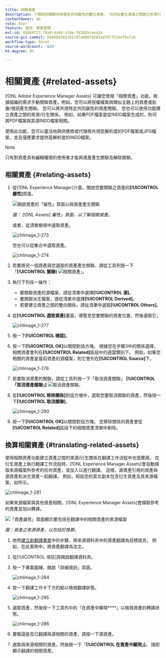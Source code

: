 ```yaml
---
title: 相關資產
description: 了解如何關聯共用某些共同屬性的數位資產。 也可在數位資產之間建立來源衍生的關係。
contentOwner: AG
role: User
feature: 協作，資產管理
exl-id: ddb69727-74a0-4a4d-a14e-7d3bb5ceea2a
source-git-commit: bb46b0301c61c07a8967d285ad7977514efbe7ab
workflow-type: tm+mt
source-wordcount: '635'
ht-degree: 0%

---
```


# 相關資產 {#related-assets}

[!DNL Adobe Experience Manager Assets] 可讓您使用「相關資產」功能，根據組織的需求手動關聯資產。例如，您可以將授權檔案與類似主題上的資產或影像/視訊產生關聯。 您可以將共用特定共同屬性的資產關聯。 您也可以使用功能建立資產之間的來源/衍生關係。 例如，如果PDF檔案是從INDD檔案生成的，則可將PDF檔案與其源INDD檔案相關。

使用此功能，您可以靈活地與供應商或代理商共用低解析度的PDF檔案或JPG檔案，並且僅應要求提供高解析度的INDD檔案。

>[!NOTE]
>
>只有對資產具有編輯權限的使用者才能與資產產生關聯及解除關聯。

## 相關資產 {#relating-assets}

1. 從[!DNL Experience Manager]介面，開啟您要關聯之資產的&#x200B;**[!UICONTROL 屬性]**&#x200B;頁面。

   ![開啟資產的「屬性」頁面以與資產產生關聯](assets/asset-properties-relate-assets.png)

   *圖： [!DNL Assets]  屬性」頁面，以了解相關資產。*

   或者，從清單檢視中選取資產。

   ![chlimage_1-273](assets/chlimage_1-273.png)

   您也可以從集合中選取資產。

   ![chlimage_1-274](assets/chlimage_1-274.png)

1. 若要將另一個資產與您選取的資產產生關聯，請從工具列按一下「**[!UICONTROL 關聯]** ![相關資產](assets/do-not-localize/link-relate.png)」。
1. 執行下列任一操作：

   * 要關聯資產的源檔案，請從清單中選擇&#x200B;**[!UICONTROL 源]**。
   * 要關聯派生檔案，請從清單中選擇&#x200B;**[!UICONTROL Derived]**。
   * 若要建立資產之間的雙向關係，請從清單中選取&#x200B;**[!UICONTROL Others]**。

1. 從&#x200B;**[!UICONTROL 選取資產]**&#x200B;畫面，導覽至您要關聯的資產位置，然後選取它。

   ![chlimage_1-277](assets/chlimage_1-277.png)

1. 按一下&#x200B;**[!UICONTROL 確認]**。
1. 按一下&#x200B;**[!UICONTROL OK]**&#x200B;以關閉對話方塊。 根據您在步驟3中的關係選擇，相關資產會列在&#x200B;**[!UICONTROL Related]**&#x200B;區段中的適當類別下。 例如，如果您相關的資產是當前資產的源檔案，則它會列在&#x200B;**[!UICONTROL Source]**&#x200B;下。

   ![chlimage_1-278](assets/chlimage_1-278.png)

1. 若要取消資產的關聯，請從工具列按一下「取消資產關聯」 **[!UICONTROL 「取消資產關聯」]** ![取消資產關聯](assets/do-not-localize/link-unrelate-icon.png)。

1. 從&#x200B;**[!UICONTROL 移除關係]**&#x200B;對話方塊中，選取您要取消關聯的資產，然後按一下&#x200B;**[!UICONTROL 取消關聯]**。

   ![chlimage_1-280](assets/chlimage_1-280.png)

1. 按一下&#x200B;**[!UICONTROL OK]**&#x200B;以關閉對話方塊。 您移除關係的資產會從&#x200B;**[!UICONTROL Related]**&#x200B;區段下的相關資產清單中刪除。

## 換算相關資產 {#translating-related-assets}

使用相關資產功能建立資產之間的來源/衍生關係在翻譯工作流程中也很實用。 在衍生資產上執行翻譯工作流程時，[!DNL Experience Manager Assets]會自動擷取來源檔案所參考的任何資產，並加入以進行翻譯。 這樣，源資產引用的資產與源資產和派生資產一起翻譯。 例如，假設您的英文副本包含衍生資產及其來源檔案，如所示。

![chlimage_1-281](assets/chlimage_1-281.png)

如果來源檔案與其他資產相關，[!DNL Experience Manager Assets]會擷取參考的資產並加以轉譯。

![「資產屬性」頁面顯示要包括在翻譯中的相關資產的來源檔案](assets/asset-properties-source-asset.png)

*圖：資產之來源資產，以包括於換算。*

1. 依照[建立新翻譯專案](translation-projects.md#create-a-new-translation-project)中的步驟，將來源資料夾中的資產翻譯為目標語言。 例如，在此案例中，將資產翻譯為法文。

1. 從[!UICONTROL 項目]頁開啟翻譯資料夾。

1. 按一下專案圖磚，開啟「詳細資訊」頁面。

   ![chlimage_1-284](assets/chlimage_1-284.png)

1. 按一下翻譯工作卡下方的點以檢視翻譯狀態。

   ![chlimage_1-285](assets/chlimage_1-285.png)

1. 選取資產，然後按一下工具列中的「在資產中顯現&#x200B;****」以檢視資產的轉譯狀態。

   ![chlimage_1-286](assets/chlimage_1-286.png)

1. 要驗證是否已翻譯與源相關的資產，請按一下源資產。

1. 選取與來源相關的資產，然後按一下「**[!UICONTROL 在資產中顯現」]**。 隨即顯示翻譯的相關資產。
